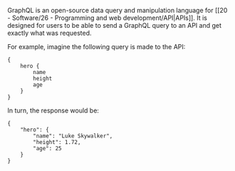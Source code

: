 GraphQL is an open-source data query and manipulation language for [[20 - Software/26 - Programming and web development/API|APIs]]. It is designed for users to be able to send a GraphQL query to an API and get exactly what was requested.

For example, imagine the following query is made to the API:
```
{
	hero {
		name
		height
		age
	}
}
```
In turn, the response would be:
```
{
	"hero": {
		"name": "Luke Skywalker",
		"height": 1.72,
		"age": 25
	}
}
```